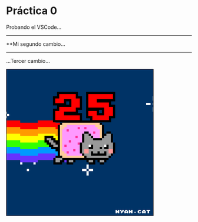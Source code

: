  # Práctica 0

Probando el VSCode...

********************
**Mi segundo cambio...
********************

...Tercer cambio...

![](Ejercicio2-img1.gif)